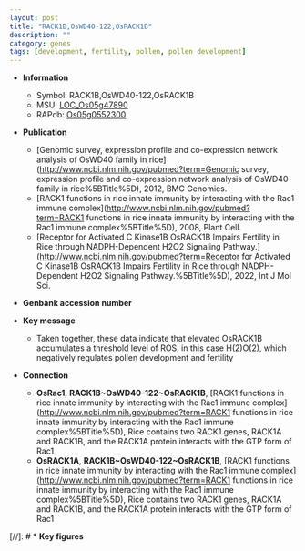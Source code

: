 ```yaml
---
layout: post
title: "RACK1B,OsWD40-122,OsRACK1B"
description: ""
category: genes
tags: [development, fertility, pollen, pollen development]
---
```


* **Information**  
    + Symbol: RACK1B,OsWD40-122,OsRACK1B  
    + MSU: [LOC_Os05g47890](http://rice.uga.edu/cgi-bin/ORF_infopage.cgi?orf=LOC_Os05g47890)  
    + RAPdb: [Os05g0552300](https://rapdb.dna.affrc.go.jp/locus/?name=Os05g0552300)  

* **Publication**  
    + [Genomic survey, expression profile and co-expression network analysis of OsWD40 family in rice](http://www.ncbi.nlm.nih.gov/pubmed?term=Genomic survey, expression profile and co-expression network analysis of OsWD40 family in rice%5BTitle%5D), 2012, BMC Genomics.
    + [RACK1 functions in rice innate immunity by interacting with the Rac1 immune complex](http://www.ncbi.nlm.nih.gov/pubmed?term=RACK1 functions in rice innate immunity by interacting with the Rac1 immune complex%5BTitle%5D), 2008, Plant Cell.
    + [Receptor for Activated C Kinase1B OsRACK1B Impairs Fertility in Rice through NADPH-Dependent H2O2 Signaling Pathway.](http://www.ncbi.nlm.nih.gov/pubmed?term=Receptor for Activated C Kinase1B OsRACK1B Impairs Fertility in Rice through NADPH-Dependent H2O2 Signaling Pathway.%5BTitle%5D), 2022, Int J Mol Sci.

* **Genbank accession number**  

* **Key message**  
    + Taken together, these data indicate that elevated OsRACK1B accumulates a threshold level of ROS, in this case H(2)O(2), which negatively regulates pollen development and fertility

* **Connection**  
    + __OsRac1__, __RACK1B~OsWD40-122~OsRACK1B__, [RACK1 functions in rice innate immunity by interacting with the Rac1 immune complex](http://www.ncbi.nlm.nih.gov/pubmed?term=RACK1 functions in rice innate immunity by interacting with the Rac1 immune complex%5BTitle%5D), Rice contains two RACK1 genes, RACK1A and RACK1B, and the RACK1A protein interacts with the GTP form of Rac1
    + __OsRACK1A__, __RACK1B~OsWD40-122~OsRACK1B__, [RACK1 functions in rice innate immunity by interacting with the Rac1 immune complex](http://www.ncbi.nlm.nih.gov/pubmed?term=RACK1 functions in rice innate immunity by interacting with the Rac1 immune complex%5BTitle%5D), Rice contains two RACK1 genes, RACK1A and RACK1B, and the RACK1A protein interacts with the GTP form of Rac1

[//]: # * **Key figures**  


